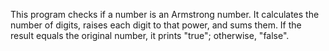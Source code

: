This program checks if a number is an Armstrong number. It calculates the number of digits, raises each digit to that power, and sums them. If the result equals the original number, it prints "true"; otherwise, "false".
